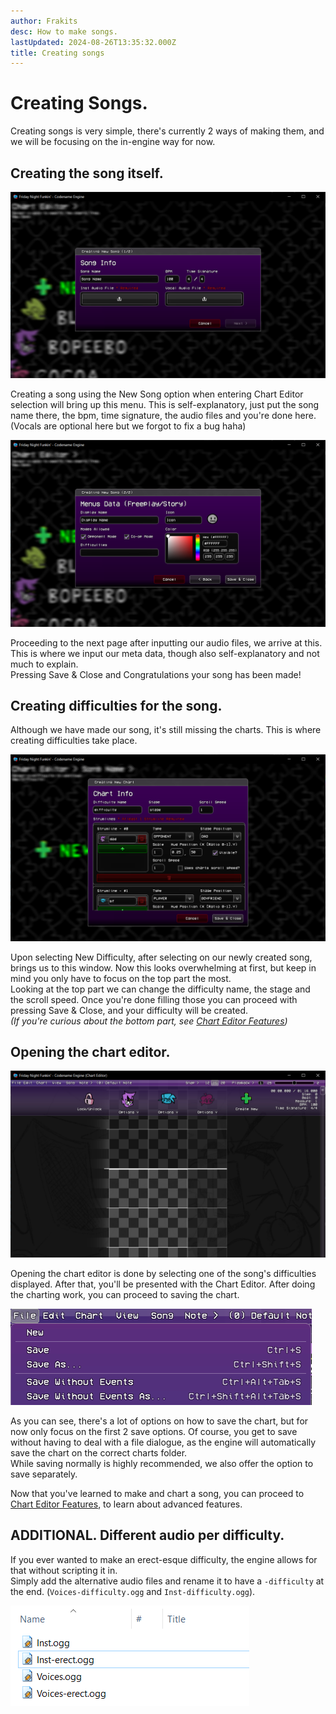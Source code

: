 ```yaml
---
author: Frakits
desc: How to make songs.
lastUpdated: 2024-08-26T13:35:32.000Z
title: Creating songs
---
```

# Creating Songs.

Creating songs is very simple, there's currently 2 ways of making them, and we will be focusing on the in-engine way for now.

## Creating the song itself.

<img src="./index.png"/>

Creating a song using the New Song option when entering Chart Editor selection will bring up this menu. This is self-explanatory, just put the song name there, the bpm, time signature, the audio files and you're done here.
(Vocals are optional here but we forgot to fix a bug haha)

<img src="./index-1.png"/>

Proceeding to the next page after inputting our audio files, we arrive at this. This is where we input our meta data, though also self-explanatory and not much to explain. <br>
Pressing Save & Close and Congratulations your song has been made!

## Creating difficulties for the song.

Although we have made our song, it's still missing the charts. This is where creating difficulties take place.

<img src="./index-2.png"/>

Upon selecting New Difficulty, after selecting on our newly created song, brings us to this window. Now this looks overwhelming at first, but keep in mind you only have to focus on the top part the most. <br> Looking at the top part we can change the difficulty name, the stage and the scroll speed. Once you're done filling those you can proceed with pressing Save & Close, and your difficulty will be created. <br> *(If you're curious about the bottom part, see <a href="./editor-features.md">Chart Editor Features</a>)*

## Opening the chart editor.

<img src="./index-3.png"/>

Opening the chart editor is done by selecting one of the song's difficulties displayed. After that, you'll be presented with the Chart Editor. After doing the charting work, you can proceed to saving the chart.

<img src="./index-4.png"/>

As you can see, there's a lot of options on how to save the chart, but for now only focus on the first 2 save options. Of course, you get to save without having to deal with a file dialogue, as the engine will automatically save the chart on the correct charts folder. <br> While saving normally is highly recommended, we also offer the option to save separately.

Now that you've learned to make and chart a song, you can proceed to <a href="./editor-features.md">Chart Editor Features</a>, to learn about advanced features.

## ADDITIONAL. Different audio per difficulty.

If you ever wanted to make an erect-esque difficulty, the engine allows for that without scripting it in. <br> Simply add the alternative audio files and rename it to have a ``-difficulty`` at the end. (``Voices-difficulty.ogg`` and ``Inst-difficulty.ogg``).

<img src="./index-5.png"/>